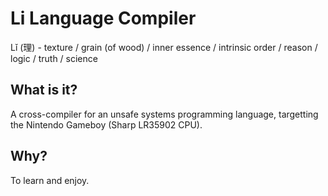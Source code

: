 # Li Language Compiler

Lǐ (理) - texture / grain (of wood) / inner essence / intrinsic order / reason /
logic / truth / science

## What is it?

A cross-compiler for an unsafe systems programming language, targetting the Nintendo
Gameboy (Sharp LR35902 CPU).

## Why?

To learn and enjoy.
